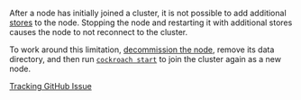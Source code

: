 After a node has initially joined a cluster, it is not possible to add additional [stores](start-a-node.html#store) to the node. Stopping the node and restarting it with additional stores causes the node to not reconnect to the cluster.

To work around this limitation, [decommission the node](remove-nodes.html), remove its data directory, and then run [`cockroach start`](start-a-node.html) to join the cluster again as a new node.

[Tracking GitHub Issue](https://github.com/cockroachdb/cockroach/issues/39415)
